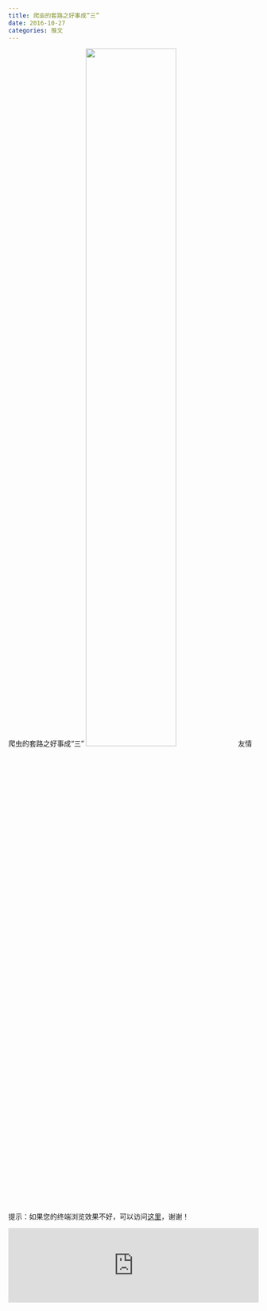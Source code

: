 ```yaml
---
title: 爬虫的套路之好事成“三”
date: 2016-10-27
categories: 推文
---
```

爬虫的套路之好事成“三”
<img src="http://mmbiz.qpic.cn/mmbiz_jpg/ACviaWTBFxhao73hiaUGcrXCmmQt6DSPA6LfQpAhdbk7WRBTeE3fYbsL0WroLXsUicC5uaZicfwOsoiaUbfhtibcdDOA/0?wx_fmt.jpeg" style="width: 60%; height: auto;"/><!--more-->
友情提示：如果您的终端浏览效果不好，可以访问[这里](https://stata-club.github.io/stata_article/2016-10-27.html)，谢谢！
<iframe src="https://stata-club.github.io/stata_article/2016-10-27.html" id="iframepage" frameborder="0" scrolling="no" marginheight="0" marginwidth="0" width="100%" onLoad="iFrameHeight()"></iframe>
<script type="text/javascript" language="javascript">
function iFrameHeight() {
var ifm= document.getElementById("iframepage");
var subWeb = document.frames ? document.frames["iframepage"].document : ifm.contentDocument;   
if(ifm != null && subWeb != null) {
 ifm.height = subWeb.body.scrollHeight;
} 
} 
</script> 